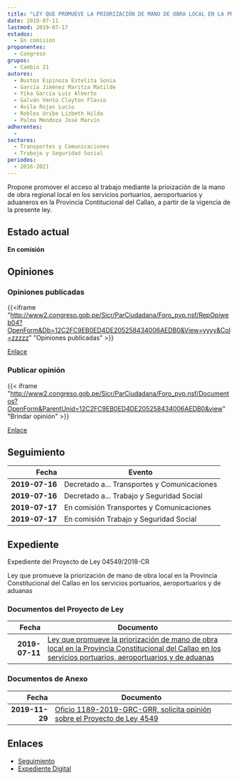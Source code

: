 ```yaml
---
title: "LEY QUE PROMUEVE LA PRIORIZACIÓN DE MANO DE OBRA LOCAL EN LA PROVINCIA CONSTITUCIONAL DEL CALLO EN LOS SERVICIOS PORTUARIOS, AEROPORTUARIOS Y DE ADUANAS"
date: 2019-07-11
lastmod: 2019-07-17
estados: 
  - En comisión
proponentes: 
  - Congreso
grupos: 
  - Cambio 21
autores: 
  - Bustos Espinoza Estelita Sonia
  - García Jiménez Maritza Matilde
  - Yika García Luis Alberto
  - Galván Vento Clayton Flavio
  - Ávila Rojas Lucio
  - Robles Uribe Lizbeth Hilda
  - Palma Mendoza José Marvín
adherentes: 
  - 
sectores: 
  - Transportes y Comunicaciones
  - Trabajo y Seguridad Social
periodos: 
  - 2016-2021
---
```


Propone promover el acceso al trabajo mediante la prioización de la mano de obra regional local en los servicios portuarios, aeroportuarios y aduaneros en la Provincia Contitucional del Callao, a partir de la vigencia de la presente ley.


## Estado actual

**En comisión**

## Opiniones

### Opiniones publicadas

{{<iframe "http://www2.congreso.gob.pe/Sicr/ParCiudadana/Foro_pvp.nsf/RepOpiweb04?OpenForm&Db=12C2FC9EB0ED4DE205258434006AEDB0&View=yyyy&Col=zzzzz" "Opiniones publicadas" >}}

[Enlace](http://www2.congreso.gob.pe/Sicr/ParCiudadana/Foro_pvp.nsf/RepOpiweb04?OpenForm&Db=12C2FC9EB0ED4DE205258434006AEDB0&View=yyyy&Col=zzzzz)
### Publicar opinión

{{< iframe "http://www2.congreso.gob.pe/Sicr/ParCiudadana/Foro_pvp.nsf/Documentos?OpenForm&ParentUnid=12C2FC9EB0ED4DE205258434006AEDB0&view" "Brindar opinión" >}}

[Enlace](http://www2.congreso.gob.pe/Sicr/ParCiudadana/Foro_pvp.nsf/Documentos?OpenForm&ParentUnid=12C2FC9EB0ED4DE205258434006AEDB0&view)

## Seguimiento

| Fecha | Evento |
|------:|--------|
| **2019-07-16** | Decretado a... Transportes y Comunicaciones|
| **2019-07-16** | Decretado a... Trabajo y Seguridad Social|
| **2019-07-17** | En comisión Transportes y Comunicaciones|
| **2019-07-17** | En comisión Trabajo y Seguridad Social|


## Expediente

Expediente del Proyecto de Ley 04549/2018-CR

Ley que promueve la priorización de mano de obra local en la Provincia Constitucional del Callao en los servicios portuarios, aeroportuarios y de aduanas


### Documentos del Proyecto de Ley

| Fecha | Documento |
|------:|--------|
| **2019-07-11** | [Ley que promueve la priorización de mano de obra local en la Provincia Constitucional del Callao en los servicios portuarios, aeroportuarios y de aduanas](http://www.leyes.congreso.gob.pe/Documentos/2016_2021/Proyectos_de_Ley_y_de_Resoluciones_Legislativas/PL0454920190711.pdf) |

### Documentos de Anexo

| Fecha | Documento |
|------:|--------|
| **2019-11-29** | [Oficio 1189-2019-GRC-GRR, solicita opinión sobre el Proyecto de Ley 4549](http://www.leyes.congreso.gob.pe/Documentos/2016_2021/Consejo_Directivo/Documentos_Otras_Instituciones/OFICIO-1189-2019-GRC-GGR.pdf) |

## Enlaces 

- [Seguimiento](http://www2.congreso.gob.pe/Sicr/TraDocEstProc/CLProLey2016.nsf/f7fff46988ca05b1052578e100829cc7/358ea643628c0ef9052584340078f512?OpenDocument)
- [Expediente Digital](http://www2.congreso.gob.pe/Sicr/TraDocEstProc/CLProLey2016.nsf/f7fff46988ca05b1052578e100829cc7/358ea643628c0ef9052584340078f512?OpenDocument&Click=05257FB7005EB655.eb71d0cf91d8294e05256cdf006b5706/$Body/0.1C6C)
